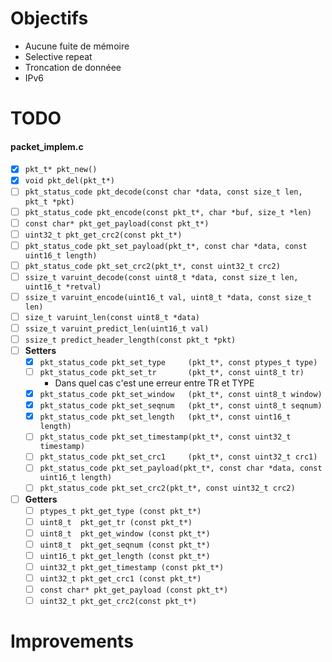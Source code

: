 Objectifs
=================
- Aucune fuite de mémoire
- Selective repeat
- Troncation de donnéee
- IPv6


TODO
=================
#### packet_implem.c ####
- [x] ```pkt_t* pkt_new()```
- [x] ```void pkt_del(pkt_t*)```
- [ ] ```pkt_status_code pkt_decode(const char *data, const size_t len, pkt_t *pkt)```
- [ ] ```pkt_status_code pkt_encode(const pkt_t*, char *buf, size_t *len)```
- [ ] ```const char* pkt_get_payload(const pkt_t*)```
- [ ] ```uint32_t pkt_get_crc2(const pkt_t*)```
- [ ] ```pkt_status_code pkt_set_payload(pkt_t*, const char *data, const uint16_t length)```
- [ ] ```pkt_status_code pkt_set_crc2(pkt_t*, const uint32_t crc2)```
- [ ] ```ssize_t varuint_decode(const uint8_t *data, const size_t len, uint16_t *retval)```
- [ ] ```ssize_t varuint_encode(uint16_t val, uint8_t *data, const size_t len)```
- [ ] ```size_t varuint_len(const uint8_t *data)```
- [ ] ```ssize_t varuint_predict_len(uint16_t val)```
- [ ] ```ssize_t predict_header_length(const pkt_t *pkt)```
- [ ] **Setters**
  - [x] ```pkt_status_code pkt_set_type     (pkt_t*, const ptypes_t type)```
  - [ ] ```pkt_status_code pkt_set_tr       (pkt_t*, const uint8_t tr)```
    - Dans quel cas c'est une erreur entre TR et TYPE
  - [x] ```pkt_status_code pkt_set_window   (pkt_t*, const uint8_t window)```
  - [x] ```pkt_status_code pkt_set_seqnum   (pkt_t*, const uint8_t seqnum)```
  - [x] ```pkt_status_code pkt_set_length   (pkt_t*, const uint16_t length)```
  - [ ] ```pkt_status_code pkt_set_timestamp(pkt_t*, const uint32_t timestamp)```
  - [ ] ```pkt_status_code pkt_set_crc1     (pkt_t*, const uint32_t crc1)```
  - [ ] ```pkt_status_code pkt_set_payload(pkt_t*, const char *data, const uint16_t length)```
  - [ ] ```pkt_status_code pkt_set_crc2(pkt_t*, const uint32_t crc2)```
- [ ] **Getters**
  - [ ] ```ptypes_t pkt_get_type (const pkt_t*)```
  - [ ] ```uint8_t  pkt_get_tr (const pkt_t*)```
  - [ ] ```uint8_t  pkt_get_window (const pkt_t*)```
  - [ ] ```uint8_t  pkt_get_seqnum (const pkt_t*)```
  - [ ] ```uint16_t pkt_get_length (const pkt_t*)```
  - [ ] ```uint32_t pkt_get_timestamp (const pkt_t*)```
  - [ ] ```uint32_t pkt_get_crc1 (const pkt_t*)```
  - [ ] ```const char* pkt_get_payload (const pkt_t*)```
  - [ ] ```uint32_t pkt_get_crc2(const pkt_t*)```

Improvements
=================
